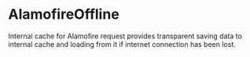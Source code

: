 # AlamofireOffline
Internal cache for Alamofire request provides transparent saving data to internal cache and loading from it if internet connection has been lost.

